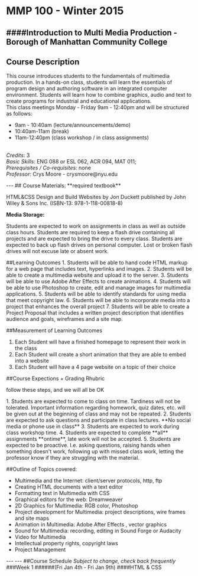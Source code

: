 # MMP 100 - Winter 2015
####Introduction to Multi Media Production - Borough of Manhattan Community College
---
## Course Description
<p>This course introduces students to the fundamentals of multimedia production. In a hands-on class, students will learn the essentials of program design and authoring software in an integrated computer environment. Students will learn how to combine graphics, audio and text to create programs for industrial and educational applications. <br>
This class meetings Monday - Friday 9am - 12:40pm and will be structured as follows: <br>
<ul>
<li>9am - 10:40am (lecture/announcements/demo)</li>
<li>10:40am-11am (break)</li>
<li>11am-12:40pm (class workshop / in class assignments)</li>
</ul>
<br>
<em>Credits</em>: 3 <br>
<em>Basic Skills:</em> ENG 088 or ESL 062, ACR 094, MAT 011; <br>
<em>Prerequisites / Co-requisites:</em> none
<br>
<em>Professor:</em> Crys Moore - crysmoore@nyu.edu
</p>
---
## Course Materials:
**required textbook**<br>
<p>HTML&CSS Design and Build Websites by Jon Duckett published by John Wiley & Sons Inc. (ISBN-13: 978-1-118-00818-8)</p>

**Media Storage:**<br>
<p>Students are expected to work on assignments in class as well as outside class hours. Students are required to keep a flash drive containing all projects and are expected to bring the drive to every class. Students are expected to back up flash drives on personal computer. Lost or broken flash drives will not excuse late or absent work.</p>
##Learning Outcomes
1. Students will be able to hand code HTML markup for a web page that includes text, hyperlinks and images.
2. Students will be able to create a multimedia website and upload it to the server.
3. Students will be able to use Adobe After Effects to create animations.
4. Students will be able to use Photoshop to create, edit and manage images for multimedia applications.
5. Students will be able to identify standards for using media that meet copyright law.
6. Students will be able to incorporate media into a project that enhances the overall project
7. Students will be able to create a Project Proposal that includes a written project description that identifies audience and goals, wireframes and a site map.

##Measurement of Learning Outcomes 
1. Each Student will have a finished homepage to represent their work in the class 
2. Each Student will create a short animation that they are able to embed into a website
3. Each Student will have a 4 page website on a topic of their choice

##Course Expections + Grading Rhubric
<p>follow these steps, and we will all be OK</p>
1. Students are expected to come to class on time. Tardiness will not be tolerated. Important information regarding homework, quiz dates, etc. will be given out at the beginning of class and may not be repeated. 
2. Students are expected to ask questions and participate in class lectures. **No social media or phone use in class**
3. Students are expected to work during class workshop time. 
4. Students are expected to complete **all** assignments **ontime**, late work will not be accepted. 
5. Students are expected to be proactive. I.e. asking questions, raising hands when something doesn't work, following up with missed class work, letting the professor know if they are struggling with the material. 

##Outline of Topics covered:
<ul>
	<li>Multimedia and the Internet: client/server protocols, http, ftp</li>
	<li>Creating HTML documents with a text editor</li>
	<li>Formatting text in Multimedia with CSS</li>
	<li>Graphical editors for the web: Dreamweaver </li>
	<li>2D Graphics for Multimedia: RGB color, Photoshop</li>
	<li>Project development for Multimedia: project descriptions, wire frames and site maps</li>
	<li>Animation in Multimedia: Adobe After Effects , vector graphics</li>
	<li>Sound for Multimedia: recording, editing in Sound Forge or Audacity</li>
	<li>Video for Multimedia</li>
	<li>Intellectual property rights, copyright laws</li>
	<li>Project Management </li>
</ul>
---
---
##Course Schedule
<em>Subject to change, check back frequently</em>
###Week 1 
######(Fri Jan 4th - Fri Jan 9th)
####HTML & CSS

